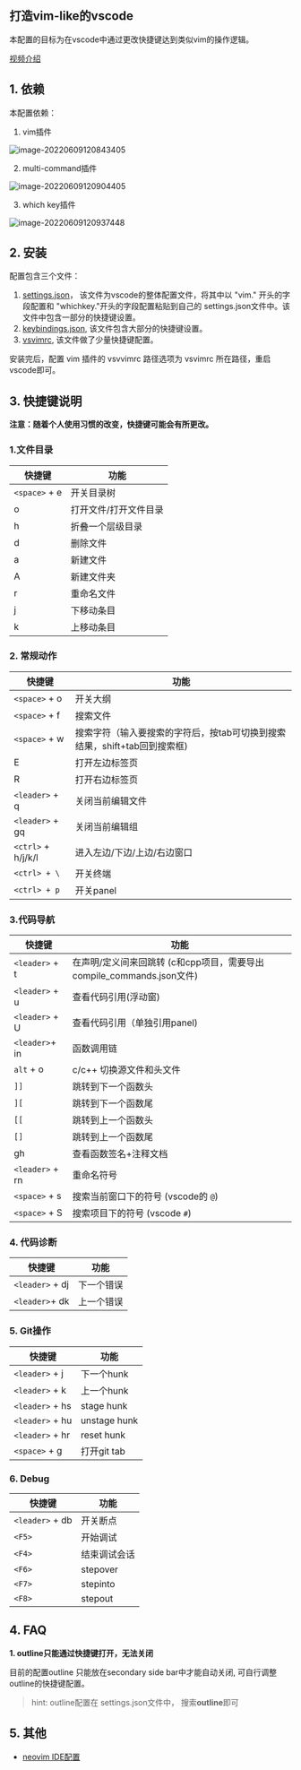 ##  打造vim-like的vscode

本配置的目标为在vscode中通过更改快捷键达到类似vim的操作逻辑。

[视频介绍](https://www.bilibili.com/video/BV1s34y1Y79u?spm_id_from=333.999.0.0)

## 1. 依赖

本配置依赖：

1. vim插件

![image-20220609120843405](https://ravenxrz-blog.oss-cn-chengdu.aliyuncs.com/img/oss_img/image-20220609120843405.png)

2. multi-command插件

![image-20220609120904405](https://ravenxrz-blog.oss-cn-chengdu.aliyuncs.com/img/oss_img/image-20220609120904405.png)

3. which key插件

![image-20220609120937448](https://ravenxrz-blog.oss-cn-chengdu.aliyuncs.com/img/oss_img/image-20220609120937448.png)

## 2. 安装

配置包含三个文件：

1. [settings.json](https://github.com/ravenxrz/dotfiles/blob/master/vscode/settings.json)， 该文件为vscode的整体配置文件，将其中以 "vim." 开头的字段配置和 "whichkey."开头的字段配置粘贴到自己的 settings.json文件中。该文件中包含一部分的快捷键设置。
2. [keybindings.json](https://github.com/ravenxrz/dotfiles/blob/master/vscode/keybindings.json), 该文件包含大部分的快捷键设置。
3. [vsvimrc](https://github.com/ravenxrz/dotfiles/blob/master/vscode/vsvimrc), 该文件做了少量快捷键配置。

安装完后，配置 vim 插件的 vsvvimrc 路径选项为 vsvimrc 所在路径，重启vscode即可。

## 3. 快捷键说明

**注意：随着个人使用习惯的改变，快捷键可能会有所更改。**

### 1.文件目录 

| 快捷键        | 功能                  |
| ------------- | --------------------- |
| `<space>` + e | 开关目录树            |
| o             | 打开文件/打开文件目录 |
| h             | 折叠一个层级目录      |
| d             | 删除文件              |
| a             | 新建文件              |
| A             | 新建文件夹            |
| r             | 重命名文件            |
| j             | 下移动条目            |
| k             | 上移动条目            |

### 2. 常规动作

| 快捷键             | 功能                                                         |
| ------------------ | ------------------------------------------------------------ |
| `<space>` + o      | 开关大纲                                                     |
| `<space>` + f      | 搜索文件                                                     |
| `<space>` + w      | 搜索字符（输入要搜索的字符后，按tab可切换到搜索结果，shift+tab回到搜索框) |
| E                  | 打开左边标签页                                               |
| R                  | 打开右边标签页                                               |
| `<leader>` + q     | 关闭当前编辑文件                                             |
| `<leader>` + gq    | 关闭当前编辑组                                               |
| `<ctrl>` + h/j/k/l | 进入左边/下边/上边/右边窗口                                  |
| `<ctrl> + \`       | 开关终端                                                     |
| `<ctrl> + p`       | 开关panel                                                    |

### 3.代码导航

| 快捷键          | 功能                                                         |
| --------------- | ------------------------------------------------------------ |
| `<leader>` + t  | 在声明/定义间来回跳转 (c和cpp项目，需要导出compile_commands.json文件) |
| `<leader>` + u  | 查看代码引用(浮动窗)                                         |
| `<leader>` + U  | 查看代码引用（单独引用panel)                                 |
| `<leader>`+ in  | 函数调用链                                                   |
| `alt` + o       | c/c++ 切换源文件和头文件                                     |
| `]]`            | 跳转到下一个函数头                                           |
| `][`            | 跳转到下一个函数尾                                           |
| `[[`            | 跳转到上一个函数头                                           |
| `[]`            | 跳转到上一个函数尾                                           |
| gh              | 查看函数签名+注释文档                                        |
| `<leader>` + rn | 重命名符号                                                   |
| `<space>` + s   | 搜索当前窗口下的符号 (vscode的 `@`)                          |
| `<space>` + S   | 搜索项目下的符号 (vscode `#`)                                |

### 4. 代码诊断

| 快捷键          | 功能       |
| --------------- | ---------- |
| `<leader>` + dj | 下一个错误 |
| `<leader>`+ dk  | 上一个错误 |

### 5. Git操作

| 快捷键          | 功能         |
| --------------- | ------------ |
| `<leader>` + j  | 下一个hunk   |
| `<leader>` + k  | 上一个hunk   |
| `<leader>` + hs | stage hunk   |
| `<leader>` + hu | unstage hunk |
| `<leader>` + hr | reset hunk   |
| `<space>` + g   | 打开git tab  |

### 6. Debug

| 快捷键          | 功能         |
| --------------- | ------------ |
| `<leader>` + db | 开关断点     |
| `<F5>`          | 开始调试     |
| `<F4>`          | 结束调试会话 |
| `<F6>`          | stepover     |
| `<F7>`          | stepinto     |
| `<F8>`          | stepout      |


## 4. FAQ

**1. outline只能通过快捷键打开，无法关闭**

目前的配置outline 只能放在secondary side bar中才能自动关闭, 可自行调整outline的快捷键配置。
> hint: outline配置在 settings.json文件中， 搜索**outline**即可

## 5. 其他

- [neovim IDE配置](https://github.com/ravenxrz/dotfiles/tree/master/nvim)

